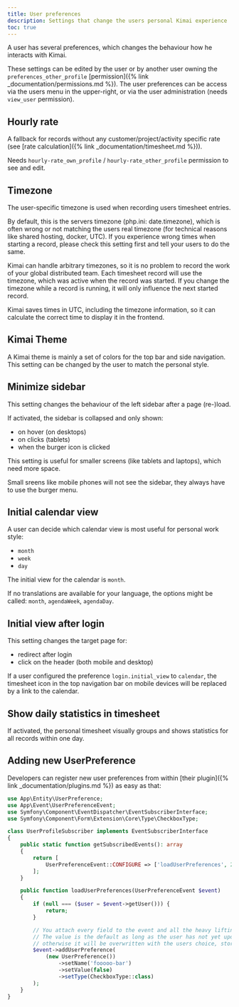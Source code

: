 ```yaml
---
title: User preferences
description: Settings that change the users personal Kimai experience
toc: true
---
```


A user has several preferences, which changes the behaviour how he interacts with Kimai.

These settings can be edited by the user or by another user owning the `preferences_other_profile` [permission]({% link _documentation/permissions.md %}).
The user preferences can be access via the users menu in the upper-right, or via the user administration (needs `view_user` permission). 

## Hourly rate

A fallback for records without any customer/project/activity specific rate (see [rate calculation]({% link _documentation/timesheet.md %})).

Needs `hourly-rate_own_profile` / `hourly-rate_other_profile` permission to see and edit.

## Timezone

The user-specific timezone is used when recording users timesheet entries. 

By default, this is the servers timezone (php.ini: date.timezone), which is often wrong or not matching the users real timezone (for technical reasons like shared hosting, docker, UTC).
If you experience wrong times when starting a record, please check this setting first and tell your users to do the same.

Kimai can handle arbitrary timezones, so it is no problem to record the work of your global distributed team.
Each timesheet record will use the timezone, which was active when the record was started. 
If you change the timezone while a record is running, it will only influence the next started record.

Kimai saves times in UTC, including the timezone information, so it can calculate the correct time to display it in the frontend. 

## Kimai Theme

A Kimai theme is mainly a set of colors for the top bar and side navigation.
This setting can be changed by the user to match the personal style.

## Minimize sidebar

This setting changes the behaviour of the left sidebar after a page (re-)load.

If activated, the sidebar is collapsed and only shown:
- on hover (on desktops)
- on clicks (tablets)
- when the burger icon is clicked

This setting is useful for smaller screens (like tablets and laptops), which need more space.

Small sreens like mobile phones will not see the sidebar, they always have to use the burger menu.
 
## Initial calendar view

A user can decide which calendar view is most useful for personal work style:

- `month`
- `week`
- `day`

The initial view for the calendar is `month`.  

If no translations are available for your language, the options might be called: `month`, `agendaWeek`, `agendaDay`.

## Initial view after login

This setting changes the target page for:

- redirect after login
- click on the header (both mobile and desktop) 

If a user configured the preference `login.initial_view` to `calendar`, the timesheet icon in the top navigation bar 
on mobile devices will be replaced by a link to the calendar.  

## Show daily statistics in timesheet

If activated, the personal timesheet visually groups and shows statistics for all records within one day.

## Adding new UserPreference

Developers can register new user preferences from within [their plugin]({% link _documentation/plugins.md %}) as easy as that:

```php
use App\Entity\UserPreference;
use App\Event\UserPreferenceEvent;
use Symfony\Component\EventDispatcher\EventSubscriberInterface;
use Symfony\Component\Form\Extension\Core\Type\CheckboxType;

class UserProfileSubscriber implements EventSubscriberInterface
{
    public static function getSubscribedEvents(): array
    {
        return [
            UserPreferenceEvent::CONFIGURE => ['loadUserPreferences', 200]
        ];
    }

    public function loadUserPreferences(UserPreferenceEvent $event)
    {
        if (null === ($user = $event->getUser())) {
            return;
        }

        // You attach every field to the event and all the heavy lifting is done by Kimai.
        // The value is the default as long as the user has not yet updated his preferences,
        // otherwise it will be overwritten with the users choice, stored in the database.
        $event->addUserPreference(
            (new UserPreference())
                ->setName('fooooo-bar')
                ->setValue(false)
                ->setType(CheckboxType::class)
        );
    }
}
```
